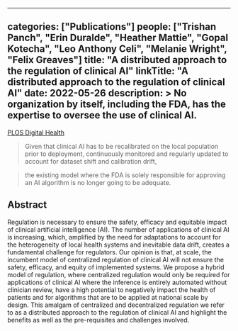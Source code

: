 
---
categories: ["Publications"]
people: ["Trishan Panch", "Erin Duralde", "Heather Mattie", "Gopal Kotecha", "Leo Anthony Celi", "Melanie Wright", "Felix Greaves"]
title: "A distributed approach to the regulation of clinical AI"
linkTitle: "A distributed approach to the regulation of clinical AI"
date: 2022-05-26
description: >
  No organization by itself, including the FDA, has the expertise to oversee the use of clinical AI.
---

<a href="https://journals.plos.org/digitalhealth/article?id=10.1371/journal.pdig.0000040" target="_blank">PLOS Digital Health</a>

>Given that clinical AI has to be recalibrated on the local population prior to deployment, continuously monitored and regularly updated to account for dataset shift and calibration drift,

>the existing model where the FDA is solely responsible for approving an AI algorithm is no longer going to be adequate.

## Abstract

Regulation is necessary to ensure the safety, efficacy and equitable impact of clinical artificial intelligence (AI). The number of applications of clinical AI is increasing, which, amplified by the need for adaptations to account for the heterogeneity of local health systems and inevitable data drift, creates a fundamental challenge for regulators. Our opinion is that, at scale, the incumbent model of centralized regulation of clinical AI will not ensure the safety, efficacy, and equity of implemented systems. We propose a hybrid model of regulation, where centralized regulation would only be required for applications of clinical AI where the inference is entirely automated without clinician review, have a high potential to negatively impact the health of patients and for algorithms that are to be applied at national scale by design. This amalgam of centralized and decentralized regulation we refer to as a distributed approach to the regulation of clinical AI and highlight the benefits as well as the pre-requisites and challenges involved.

